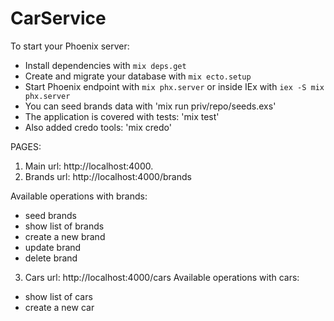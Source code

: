 # CarService

To start your Phoenix server:

  * Install dependencies with `mix deps.get`
  * Create and migrate your database with `mix ecto.setup`
  * Start Phoenix endpoint with `mix phx.server` or inside IEx with `iex -S mix phx.server`
  * You can seed brands data with 'mix run priv/repo/seeds.exs'
  * The application is covered with tests: 'mix test'
  * Also added credo tools: 'mix credo'

PAGES:
1. Main url:   http://localhost:4000.
2. Brands url: http://localhost:4000/brands

Available operations with brands:
 - seed brands
 - show list of brands
 - create a new brand
 - update brand
 - delete brand

3. Cars url:   http://localhost:4000/cars
Available operations with cars:
 - show list of cars
 - create a new car
